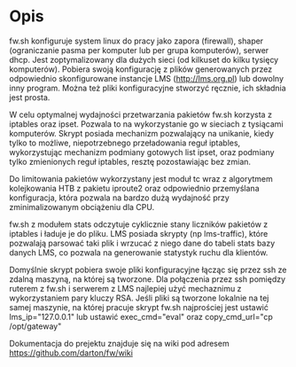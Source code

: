 
# Opis

fw.sh konfiguruje system linux do pracy jako zapora (firewall), shaper (ograniczanie pasma per komputer lub per grupa komputerów), serwer dhcp. Jest zoptymalizowany dla dużych sieci (od kilkuset do kilku tysięcy komputerów). 
Pobiera swoją konfigurację z plików generowanych przez odpowiednio skonfigurowane instancje LMS (http://lms.org.pl) lub dowolny inny program. Można też pliki konfiguracyjne stworzyć ręcznie, ich składnia jest prosta.

W celu optymalnej wydajności przetwarzania pakietów fw.sh korzysta z iptables oraz ipset. Pozwala to na wykorzystanie go w sieciach z tysiącami komputerów. Skrypt posiada mechanizm pozwalający na unikanie, kiedy tylko to możliwe, niepotrzebnego przeładowania reguł iptables, wykorzystując mechanizm podmiany gotowych list ipset, oraz podmiany tylko zmienionych reguł iptables, resztę pozostawiając bez zmian. 

Do limitowania pakietów wykorzystany jest moduł tc wraz z algorytmem kolejkowania HTB z pakietu iproute2 oraz odpowiednio przemyślana konfiguracja, która pozwala na bardzo dużą wydajność przy zminimalizowanym obciążeniu dla CPU.

fw.sh z modułem stats odczytuje cyklicznie stany liczników pakietów z iptables i ładuje je do pliku. LMS posiada skrypty (np lms-traffic), które pozwalają parsować taki plik i wrzucać z niego dane do tabeli stats bazy danych LMS, co pozwala na generowanie statystyk ruchu dla klientów. 

Domyślnie skrypt pobiera swoje pliki konfiguracyjne łącząc się przez ssh ze zdalną maszyną, na której są tworzone. 
Dla połączenia przez ssh pomiędzy ruterem z fw.sh i serwerem z LMS najlepiej użyć mechaznimu z wykorzystaniem pary kluczy RSA. 
Jeśli pliki są tworzone lokalnie na tej samej maszynie, na której pracuje skrypt fw.sh najprościej jest ustawić lms_ip="127.0.0.1" lub ustawić exec_cmd="eval" oraz copy_cmd_url="cp /opt/gateway"

Dokumentacja do prejektu znajduje się na wiki pod adresem https://github.com/darton/fw/wiki
